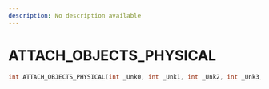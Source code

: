 ```yaml
---
description: No description available 
---
```


# ATTACH_OBJECTS_PHYSICAL

```cpp
int ATTACH_OBJECTS_PHYSICAL(int _Unk0, int _Unk1, int _Unk2, int _Unk3, int _Unk4);
```